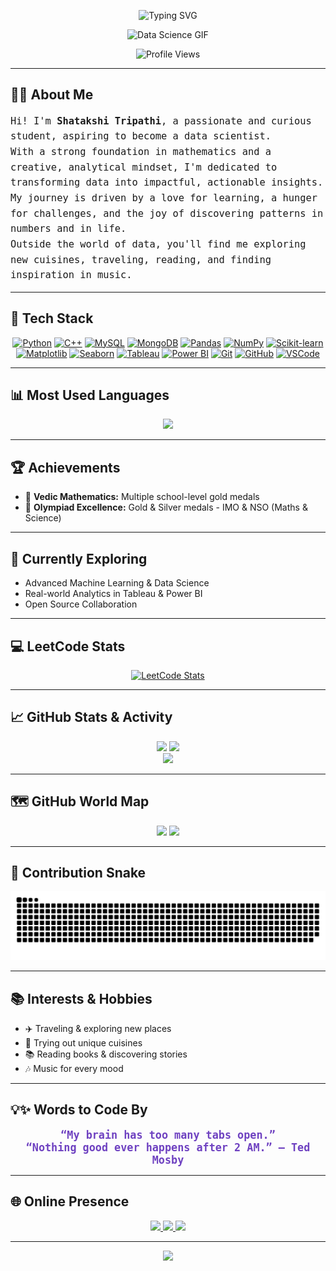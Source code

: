 <p align="center">
  <img src="https://readme-typing-svg.demolab.com?font=Fira+Code&weight=700&size=30&pause=1000&color=F78D1E&center=true&vCenter=true&width=800&lines=Hey+%F0%9F%91%8B%2C+I'm+Shatakshi+Tripathi!;Aspiring+Data+Scientist+on+a+Learning+Adventure;Welcome+to+my+Data+Playground!" alt="Typing SVG" />
</p>

<p align="center">
  <img src="https://media.giphy.com/media/f3iwJFOVOwuy7K6FFw/giphy.gif" width="320" alt="Data Science GIF"/>
</p>

<p align="center">
  <img src="https://komarev.com/ghpvc/?username=ShatakshiTripathi&style=for-the-badge&color=brightgreen" alt="Profile Views"/>
</p>

---

## 👩‍💻 About Me

<div style="font-family: 'Fira Code', monospace; font-size: 1.1em; line-height: 1.6;">
Hi! I'm <b>Shatakshi Tripathi</b>, a passionate and curious student, aspiring to become a data scientist.<br>
With a strong foundation in mathematics and a creative, analytical mindset, I'm dedicated to transforming data into impactful, actionable insights.<br>
My journey is driven by a love for learning, a hunger for challenges, and the joy of discovering patterns in numbers and in life.<br>
Outside the world of data, you'll find me exploring new cuisines, traveling, reading, and finding inspiration in music.
</div>

---

## 🚀 Tech Stack

<p align="center">
  <a href="https://www.python.org/" target="_blank"><img src="https://img.shields.io/badge/-Python-181717?style=for-the-badge&logo=python&logoColor=FFD43B" alt="Python"/></a>
  <a href="https://www.w3schools.com/cpp/" target="_blank"><img src="https://img.shields.io/badge/-C++-181717?style=for-the-badge&logo=c%2B%2B&logoColor=00599C" alt="C++"/></a>
  <a href="https://www.mysql.com/" target="_blank"><img src="https://img.shields.io/badge/-MySQL-181717?style=for-the-badge&logo=mysql&logoColor=4479A1" alt="MySQL"/></a>
  <a href="https://www.mongodb.com/" target="_blank"><img src="https://img.shields.io/badge/-MongoDB-181717?style=for-the-badge&logo=mongodb&logoColor=47A248" alt="MongoDB"/></a>
  <a href="https://pandas.pydata.org/" target="_blank"><img src="https://img.shields.io/badge/-Pandas-181717?style=for-the-badge&logo=pandas&logoColor=150458" alt="Pandas"/></a>
  <a href="https://numpy.org/" target="_blank"><img src="https://img.shields.io/badge/-NumPy-181717?style=for-the-badge&logo=numpy&logoColor=013243" alt="NumPy"/></a>
  <a href="https://scikit-learn.org/" target="_blank"><img src="https://img.shields.io/badge/-Scikit--Learn-181717?style=for-the-badge&logo=scikitlearn&logoColor=F7931E" alt="Scikit-learn"/></a>
  <a href="https://matplotlib.org/" target="_blank"><img src="https://img.shields.io/badge/-Matplotlib-181717?style=for-the-badge&logo=matplotlib&logoColor=11557C" alt="Matplotlib"/></a>
  <a href="https://seaborn.pydata.org/" target="_blank"><img src="https://img.shields.io/badge/-Seaborn-181717?style=for-the-badge&logo=seaborn&logoColor=1E90FF" alt="Seaborn"/></a>
  <a href="https://www.tableau.com/" target="_blank"><img src="https://img.shields.io/badge/-Tableau-181717?style=for-the-badge&logo=tableau&logoColor=E97627" alt="Tableau"/></a>
  <a href="https://powerbi.microsoft.com/" target="_blank"><img src="https://img.shields.io/badge/-Power%20BI-181717?style=for-the-badge&logo=powerbi&logoColor=F2C811" alt="Power BI"/></a>
  <a href="https://git-scm.com/" target="_blank"><img src="https://img.shields.io/badge/-Git-181717?style=for-the-badge&logo=git&logoColor=F05032" alt="Git"/></a>
  <a href="https://github.com/" target="_blank"><img src="https://img.shields.io/badge/-GitHub-181717?style=for-the-badge&logo=github&logoColor=white" alt="GitHub"/></a>
  <a href="https://code.visualstudio.com/" target="_blank"><img src="https://img.shields.io/badge/-VS%20Code-181717?style=for-the-badge&logo=visualstudiocode&logoColor=007ACC" alt="VSCode"/></a>

---

## 📊 Most Used Languages

<p align="center">
  <img src="https://github-readme-stats.vercel.app/api/top-langs/?username=ShatakshiTripathi&layout=compact&theme=radical&hide=html,css" />
</p>

---

## 🏆 Achievements

- 🥇 **Vedic Mathematics:** Multiple school-level gold medals  
- 🏅 **Olympiad Excellence:** Gold & Silver medals - IMO & NSO (Maths & Science)

---

## 🌱 Currently Exploring

- Advanced Machine Learning & Data Science
- Real-world Analytics in Tableau & Power BI
- Open Source Collaboration

---

## 💻 LeetCode Stats

<p align="center">
  <a href="https://leetcode.com/u/Shatakshitripathi/">
    <img src="https://leetcard.jacoblin.cool/Shatakshitripathi?theme=light&font=Fira%20Code&ext=contest" alt="LeetCode Stats"/>
  </a>
</p>

---

## 📈 GitHub Stats & Activity

<p align="center">
  <img src="https://github-readme-stats.vercel.app/api?username=ShatakshiTripathi&show_icons=true&theme=radical&hide=prs"/>
  <img src="https://github-readme-streak-stats.herokuapp.com/?user=ShatakshiTripathi&theme=radical"/>
  <br>
  <img src="https://github-readme-activity-graph.cyclic.app/graph?username=ShatakshiTripathi&theme=react-dark&hide_border=true&area=true"/>
</p>

---

## 🗺️ GitHub World Map

<p align="center">
  <img src="https://github-profile-summary-cards.vercel.app/api/cards/profile-details?username=ShatakshiTripathi&theme=radical" />
  <img src="https://github-profile-summary-cards.vercel.app/api/cards/locations?username=ShatakshiTripathi&theme=radical" />
</p>

---

## 🐍 Contribution Snake

<p align="center">
  <img src="https://raw.githubusercontent.com/Platane/snk/output/github-contribution-grid-snake.svg" alt="snake animation"/>
</p>

---

## 📚 Interests & Hobbies

- ✈️ Traveling & exploring new places
- 🍜 Trying out unique cuisines
- 📚 Reading books & discovering stories
- 🎶 Music for every mood

---

## 💡✨ Words to Code By

<div align="center" style="font-family: 'Fira Code', monospace; font-size: 1.2em; color: #6f42c1;">
  <b>“My brain has too many tabs open.”</b><br>
  <b>“Nothing good ever happens after 2 AM.” — Ted Mosby</b>
</div>

---

## 🌐 Online Presence

<p align="center">
  <a href="https://www.linkedin.com/in/shatakshi-tripathi-96721a25b">
    <img src="https://img.shields.io/badge/-LinkedIn-blue?style=for-the-badge&logo=linkedin&logoColor=white"/>
  </a>
  <a href="mailto:shatakshitripathi1402@gmail.com">
    <img src="https://img.shields.io/badge/-Gmail-red?style=for-the-badge&logo=gmail&logoColor=white"/>
  </a>
  <a href="https://leetcode.com/u/Shatakshitripathi/">
    <img src="https://img.shields.io/badge/LeetCode-FFA116?style=for-the-badge&logo=leetcode&logoColor=white"/>
  </a>
</p>

---

<p align="center">
  <img src="https://capsule-render.vercel.app/api?type=waving&color=F78D1E&height=120&section=footer"/>
</p>
